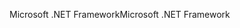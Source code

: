 <span data-ttu-id="87f6e-101">Microsoft .NET Framework</span><span class="sxs-lookup"><span data-stu-id="87f6e-101">Microsoft .NET Framework</span></span>